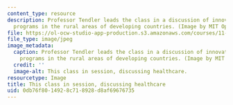 ```yaml
---
content_type: resource
description: Professor Tendler leads the class in a discussion of innovative preventive-health-care
  programs in the rural areas of developing countries. (Image by MIT OpenCourseWare.)
file: https://ol-ocw-studio-app-production.s3.amazonaws.com/courses/11-235-analyzing-projects-and-organizations-fall-2009/0db76f8014928c718928d8af69676735_11-235f09-th.jpg
file_type: image/jpeg
image_metadata:
  caption: Professor Tendler leads the class in a discussion of innovative preventive-health-care
    programs in the rural areas of developing countries. (Image by MIT OpenCourseWare.)
  credit: ''
  image-alt: This class in session, discussing healthcare.
resourcetype: Image
title: This class in session, discussing healthcare
uid: 0db76f80-1492-8c71-8928-d8af69676735
---
```

